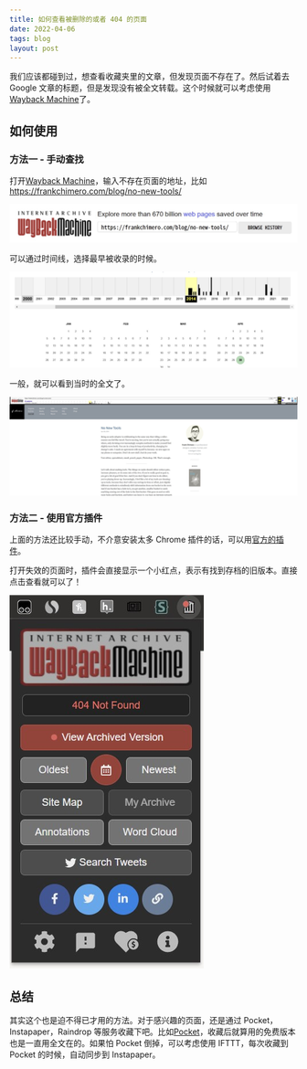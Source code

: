 ```yaml
---
title: 如何查看被删除的或者 404 的页面
date: 2022-04-06
tags: blog
layout: post
---
```


我们应该都碰到过，想查看收藏夹里的文章，但发现页面不存在了。然后试着去 Google 文章的标题，但是发现没有被全文转载。这个时候就可以考虑使用[Wayback Machine](https://archive.org/web/)了。

## 如何使用

### 方法一 - 手动查找
打开[Wayback Machine](https://archive.org/web/)，输入不存在页面的地址，比如 https://frankchimero.com/blog/no-new-tools/

![](../images/404-1.jpg)

可以通过时间线，选择最早被收录的时候。

![](../images/404-2.jpg)

一般，就可以看到当时的全文了。

![](../images/404-3.jpg)

### 方法二 - 使用官方插件
上面的方法还比较手动，不介意安装太多 Chrome 插件的话，可以用[官方的插件](https://chrome.google.com/webstore/detail/wayback-machine/fpnmgdkabkmnadcjpehmlllkndpkmiak)。

打开失效的页面时，插件会直接显示一个小红点，表示有找到存档的旧版本。直接点击查看就可以了！

![](../images/404-4.jpg)


## 总结
其实这个也是迫不得已才用的方法。对于感兴趣的页面，还是通过 Pocket，Instapaper，Raindrop 等服务收藏下吧。比如[Pocket](https://getpocket.com/)，收藏后就算用的免费版本也是一直用全文在的。如果怕 Pocket 倒掉，可以考虑使用 IFTTT，每次收藏到 Pocket 的时候，自动同步到 Instapaper。
